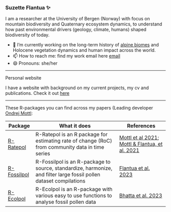 ### Suzette Flantua ✨

I am a researcher at the University of Bergen (Norway) with focus on mountain biodiversity and Quaternary ecosystem dynamics, to understand how past environmental drivers (geology, climate, humans) shaped biodiversity of today.

- 🔭 I’m currently working on the long-term history of [alpine biomes](https://mountainsinmotion.w.uib.no/) and Holocene vegetation dynamics and human impact across the world. 
- 📫 How to reach me: find my work email here [email](https://www.uib.no/en/persons/Suzette.Geertruida.Anna.Flantua)
- 😄 Pronouns: she/her

------------------------------------------------
Personal website

I have a website with background on my current projects, my cv and publications. Check it out [here](https://suzetteflantua.github.io)

------------------------------------------------

These R-packages you can find across my papers (Leading developer [Ondrej Mottl](https://ondrejmottl.github.io/):

| Package | What it does | References |
|---------|--------------|-----------|
| [R-Ratepol](https://github.com/HOPE-UIB-BIO/R-Ratepol-package) | R-Ratepol is an R package for estimating rate of change (RoC) from community data in time series | [Mottl et al 2021](https://www.sciencedirect.com/science/article/pii/S003466672100107X); [Mottl & Flantua, et al. 2021](https://www.science.org/doi/10.1126/science.abg1685) |
| [R-Fossilpol](https://github.com/HOPE-UIB-BIO/R-Fossilpol-package) | R-Fossilpol is an R-package to source, standardize, harmonize, and filter large fossil pollen dataset compilations | [Flantua et al. 2023](https://onlinelibrary.wiley.com/doi/full/10.1111/geb.13693) |
| [R-Ecolpol](https://github.com/ropensci/terrainr) | R-Ecolpol is an R-package with various easy to use functions to analyse fossil pollen data | [Bhatta et al. 2023](https://www.frontiersin.org/articles/10.3389/fevo.2023.1115784/full) |






